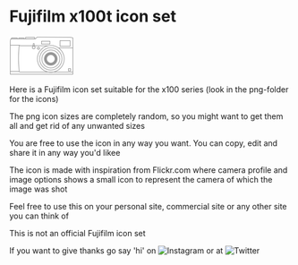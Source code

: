 # Fujifilm x100t icon set
![Fujifilm Icon](https://github.com/daudballing/x100t-icon/blob/master/png/grey/x100t-icon-grey-115x69.png)

Here is a Fujifilm icon set suitable for the x100 series (look in the png-folder for the icons)

The png icon sizes are completely random, so you might want to get them all and get rid of any unwanted sizes

You are free to use the icon in any way you want. You can copy, edit and share it in any way you'd likee

The icon is made with inspiration from Flickr.com where camera profile and image options shows a small icon to represent the camera of which the image was shot

Feel free to use this on your personal site, commercial site or any other site you can think of

This is not an official Fujifilm icon set

If you want to give thanks go say 'hi' on ![Instagram](https://instagram.com/daudballing/) or at ![Twitter](https://twitter.com/daudballing)